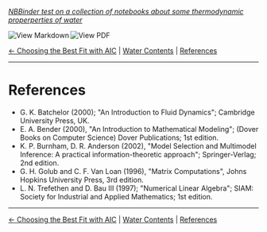 <!--HEADER-->
[*NBBinder test on a collection of notebooks about some thermodynamic properperties of water*](https://github.com/rmsrosa/nbbinder)

<!--BADGES-->
<a href="https://nbviewer.jupyter.org/github/rmsrosa/nbbinder/blob/master/tests/nb_export_builds/nb_water_md/BA.00-References.md"><img align="left" src="https://img.shields.io/badge/view-markdown-orange" alt="View Markdown" title="View Markdown"></a>
&nbsp;<a href="https://nbviewer.jupyter.org/github/rmsrosa/nbbinder/blob/master/tests/nb_export_builds/nb_water_pdf/BA.00-References.pdf"><img align="left" src="https://img.shields.io/badge/view-pdf-blueviolet" alt="View PDF" title="View PDF"></a>
&nbsp;

<!--NAVIGATOR-->
[<- Choosing the Best Fit with AIC](05.00-Best_AIC_Fitting.md) | [Water Contents](00.00-Water_Contents.md) | [References](BA.00-References.md) 

---


# References

- G. K. Batchelor (2000); "An Introduction to Fluid Dynamics"; Cambridge University Press, UK.
- E. A. Bender (2000), "An Introduction to Mathematical Modeling"; (Dover Books on Computer Science) Dover Publications; 1st edition.
- K. P. Burnham, D. R. Anderson (2002), "Model Selection and Multimodel Inference: A practical information-theoretic approach"; Springer-Verlag; 2nd edition.
- G. H. Golub and C. F. Van Loan (1996), "Matrix Computations", Johns Hopkins University Press, 3rd edition.
- L. N. Trefethen and D. Bau III (1997); "Numerical Linear Algebra"; SIAM: Society for Industrial and Applied Mathematics; 1st edition.

<!--NAVIGATOR-->

---
[<- Choosing the Best Fit with AIC](05.00-Best_AIC_Fitting.md) | [Water Contents](00.00-Water_Contents.md) | [References](BA.00-References.md) 

